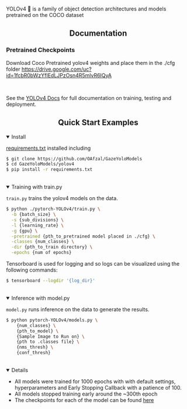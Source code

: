 
<br>
<p>
YOLOv4 🚀 is a family of object detection architectures and models pretrained on the COCO dataset</p>

</div>

## <div align="center">Documentation</div>

### Pretrained Checkpoints

Download Coco Pretrained yolov4 weights and place them in the ./cfg folder
https://drive.google.com/uc?id=1fcbR0bWzYfIEdLJPzOsn4R5mlvR6IQyA

<br>

See the [YOLOv4 Docs](https://docs.ultralytics.com) for full documentation on training, testing and deployment.

## <div align="center">Quick Start Examples</div>

<details open>
<summary>Install</summary>

[requirements.txt](https://github.com/OAfzal/GazeYoloModels/blob/master/yolov4/requirements.txt) installed including

```bash
$ git clone https://github.com/OAfzal/GazeYoloModels
$ cd GazeYoloModels/yolov4
$ pip install -r requirements.txt
```

</details>
<br>

<details open>
<summary>Training with train.py</summary>

`train.py` trains the yolov4 models on the data.

```bash
$ python ./pytorch-YOLOv4/train.py \
  -b {batch_size} \
  -s {sub_divisions} \
  -l {learning_rate} \
  -g {gpu} \
  -pretrained {pth_to_pretrained model placed in ./cfg} \
  -classes {num_classes} \
  -dir {pth_to_train directory} \
  -epochs {num of epochs}
```
Tensorboard is used for logging and so logs can be visualized using the following commands:

```bash
$ tensorboard --logdir '{log_dir}'

```

</details>
<br>


<details open>
<summary>Inference with model.py</summary>

`model.py` runs inference on the data to generate the results.

```bash
$ python pytorch-YOLOv4/models.py \
    {num_classes} \
    {pth_to_model} \
    {Sample Image to Run on} \
    {pth to .classes file} \
    {nms_thresh} \
    {conf_thresh}
```

</details>
<br>

<details open>

* All models were trained for 1000 epochs with with default settings, hyperparameters and Early Stopping Callback with a patience of 100.
* All models stopped training early around the ~300th epoch
* The checkpoints for each of the model can be found [here](https://1drv.ms/u/s!Asufem_WXMfhiiguMXEDkW0ZLkQT?e=rcVJZ5)

</details>

